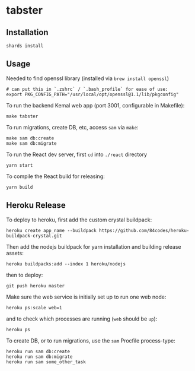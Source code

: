 # tabster

## Installation

```
shards install
```

## Usage

Needed to find openssl library (installed via `brew install openssl`)

```
# can put this in `.zshrc` / `.bash_profile` for ease of use:
export PKG_CONFIG_PATH="/usr/local/opt/openssl@1.1/lib/pkgconfig"
```

To run the backend Kemal web app (port 3001, configurable in Makefile):

```
make tabster
```

To run migrations, create DB, etc, access `sam` via `make`:

```
make sam db:create
make sam db:migrate
```

To run the React dev server, first `cd` into `./react` directory

```
yarn start
```

To compile the React build for releasing:

```
yarn build
```

## Heroku Release

To deploy to heroku, first add the custom crystal buildpack:

```
heroku create app_name --buildpack https://github.com/84codes/heroku-buildpack-crystal.git
```

Then add the nodejs buildpack for yarn installation and building release assets:

```
heroku buildpacks:add --index 1 heroku/nodejs
```

then to deploy:

```
git push heroku master
```

Make sure the web service is initially set up to run one web node:

```
heroku ps:scale web=1
```

and to check which processes are running (`web` should be `up`):

```
heroku ps
```

To create DB, or to run migrations, use the `sam` Procfile process-type:

```
heroku run sam db:create
heroku run sam db:migrate
heroku run sam some_other_task
```
